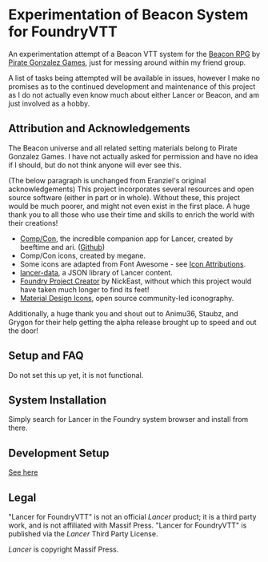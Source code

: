 # Experimentation of Beacon System for FoundryVTT
An experimentation attempt of a Beacon VTT system for the [Beacon RPG](https://pirategonzalezgames.itch.io/beacon-playtest) by [Pirate Gonzalez Games](https://www.pirategonzalezgames.com/), just for messing around within my friend group.

A list of tasks being attempted will be available in issues, however I make no promises as to the continued development and maintenance of this project as I do not actually even know much about either Lancer or Beacon, and am just involved as a hobby.

## Attribution and Acknowledgements
The Beacon universe and all related setting materials belong to Pirate Gonzalez Games. I have not actually asked for permission and have no idea if I should, but do not think anyone will ever see this.

(The below paragraph is unchanged from Eranziel's original acknowledgements)
This project incorporates several resources and open source software (either in part or in whole). Without these, this project would be much poorer, and might not even exist in the first place. A huge thank you to all those who use their time and skills to enrich the world with their creations!
* [Comp/Con](https://compcon.app), the incredible companion app for Lancer, created by beeftime and ari. ([Github](https://github.com/massif-press/compcon))
* Comp/Con icons, created by megane.
* Some icons are adapted from Font Awesome - see [Icon Attributions](dist/assets/icons/ATTRIBUTION.md).
* [lancer-data](https://github.com/massif-press/lancer-data), a JSON library of Lancer content.
* [Foundry Project Creator](https://gitlab.com/foundry-projects/foundry-pc) by NickEast, without which this project would have taken much longer to find its feet!
* [Material Design Icons](https://materialdesignicons.com/), open source community-led iconography.

Additionally, a huge thank you and shout out to Animu36, Staubz, and Grygon for their help getting the alpha release brought up to speed and out the door!

## Setup and FAQ
Do not set this up yet, it is not functional.

## System Installation
Simply search for Lancer in the Foundry system browser and install from there.

## Development Setup

[See here](https://github.com/Eranziel/foundryvtt-lancer/wiki/Development-Setup)

## Legal
"Lancer for FoundryVTT" is not an official _Lancer_ product; it is a third party work, and is not affiliated with Massif Press. "Lancer for FoundryVTT" is published via the _Lancer_ Third Party License.

_Lancer_ is copyright Massif Press.